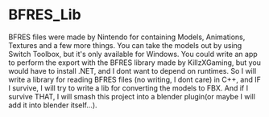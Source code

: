 # BFRES_Lib

BFRES files were made by Nintendo for containing Models, Animations, Textures and a few more things. You can take the models out by using Switch Toolbox, but it's only available for Windows. You could write an app to perform the export with the BFRES library made by KillzXGaming, but you would have to install .NET, and I dont want to depend on runtimes. So I will write a library for reading BFRES files (no writing, I dont care) in C++, and IF I survive, I will try to write a lib for converting the models to FBX. And if I survive THAT, I will smash this project into a blender plugin(or maybe I will add it into blender itself...).